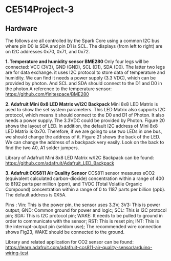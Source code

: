# CE514Project-3




## Hardware

The follows are all controlled by the Spark Core using a common I2C bus where pin D0 is SDA and pin D1 is SCL. The displays (from left to right) are on I2C addresses 0x70, 0x71, and 0x72.

<b>1. Temperature and humidity sensor BME280 </b>
Only four legs will be connected: VCC  (3V3), GND (GND), SCL (D1), SDA (D0). The latter two legs are for data exchange. it uses I2C protocol to store data of temperature and humidity.  We can find it needs a power supply (3.3 VDC), which can be provided by photon. And SCL and SDA should connect to the D1 and D0 in the photon.A reference to the temperature sensor: https://github.com/finitespace/BME280

<b>2. Adafruit Mini 8x8 LED Matrix w/I2C Backpack </b>
Mini 8x8 LED Matrix is used to show the set system parameters. This LED Matrix also supports I2C protocol, which means it should connect to the D0 and D1 of Photon. It also needs a power supply. The 3.3VDC could be provided by Photon. Figure 20 shows the layout of LED.
In addition, the default I2C address of Mini 8x8 LED Matrix is 0x70. Therefore, if we are going to use two LEDs in one bus, we should change the address of it. Figure 21 shows the back of the LED. We can change the address of a backpack very easily. Look on the back to find the two A0, A1 solder jumpers.

Library of Adafruit Mini 8x8 LED Matrix w/I2C Backpack can be found: https://github.com/adafruit/Adafruit_LED_Backpack

<b>3. Adafruit CCS811 Air Quality Sensor</b>
CCS811 sensor measures eCO2 (equivalent calculated carbon-dioxide) concentration within a range of 400 to 8192 parts per million (ppm), and TVOC (Total Volatile Organic Compound) concentration within a range of 0 to 1187 parts per billion (ppb). The default address is 0X5A.

Pins :
Vin: This is the power pin, the sensor uses 3.3V;
3V3: This is power output;
GND: Common ground for power and logic;
SCL: This is I2C protocol pin;
SDA: This is I2C protocol pin;
WAKE: It needs to be pulled to ground in order to communicate with the sensor;
RST: This is reset pin;	
INT: This is the interrupt-output pin (seldom use);
The recommended wire connection shows Fig23, WAKE should be connected to the ground.

Library and related application for CO2 sensor can be found:
https://learn.adafruit.com/adafruit-ccs811-air-quality-sensor/arduino-wiring-test

